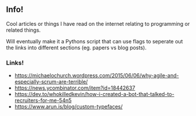 ## Info!

Cool articles or things I have read on the internet relating to programming or
related things.

Will eventually make it a Pythons script that can use flags to seperate out the
links into different sections (eg. papers vs blog posts).

### Links!
- https://michaelochurch.wordpress.com/2015/06/06/why-agile-and-especially-scrum-are-terrible/
- https://news.ycombinator.com/item?id=18442637
- https://dev.to/whokilledkevin/how-i-created-a-bot-that-talked-to-recruiters-for-me-54n5
- https://www.arun.is/blog/custom-typefaces/
